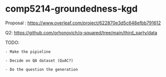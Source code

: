 # comp5214-groundedness-kgd

Proposal : https://www.overleaf.com/project/622870e3d5c648efbb791612

Q2: https://github.com/orhonovich/q-squared/tree/main/third_party/data

TODO: 

    - Make the pipieline

    - Decide on QA dataset (QuAC?)

    - Do the question the generation 
